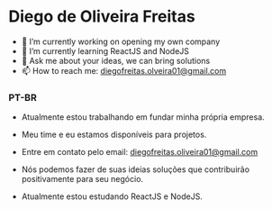 # Diego de Oliveira Freitas
- 🔭 I’m currently working on opening my own company
- 🌱 I’m currently learning ReactJS and NodeJS
- 💬 Ask me about your ideas, we can bring solutions
- 📫 How to reach me: diegofreitas.olveira01@gmail.com

### PT-BR
- Atualmente estou trabalhando em fundar minha própria empresa.
- Meu time e eu estamos disponíveis para projetos.
- Entre em contato pelo email: diegofreitas.oliveira01@gmail.com
- Nós podemos fazer de suas ideias soluções que contribuirão positivamente para seu negócio.

- Atualmente estou estudando ReactJS e NodeJS.
